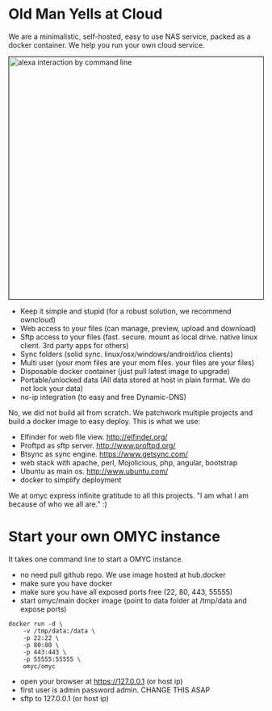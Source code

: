 # Old Man Yells at Cloud

We are a minimalistic, self-hosted, easy to use NAS service, packed as a docker container. We help you run your own cloud service.

<a href="http://www.youtube.com/watch?feature=player_embedded&v=eXnrw_33HeQ
" target="_blank"><img src="http://img.youtube.com/vi/eXnrw_33HeQ/0.jpg" 
alt="alexa interaction by command line" width="850" height="480" border="1" /></a>

* Keep it simple and stupid (for a robust solution, we recommend owncloud)
* Web access to your files (can manage, preview, upload and download)
* Sftp access to your files (fast. secure. mount as local drive. native linux client. 3rd party apps for others)
* Sync folders (solid sync. linux/osx/windows/android/ios clients)
* Multi user (your mom files are your mom files. your files are your files)
* Disposable docker container (just pull latest image to upgrade)
* Portable/unlocked data (All data stored at host in plain format. We do not lock your data)
* no-ip integration (to easy and free Dynamic-DNS)

No, we did not build all from scratch. We patchwork multiple projects and build a docker image to easy deploy. This is what we use:

* Elfinder for web file view. http://elfinder.org/
* Proftpd as sftp server. http://www.proftpd.org/
* Btsync as sync engine. https://www.getsync.com/
* web stack with apache, perl, Mojolicious, php, angular, bootstrap
* Ubuntu as main os. http://www.ubuntu.com/
* docker to simplify deployment

We at omyc express infinite gratitude to all this projects. "I am what I am because of who we all are." :)

# Start your own OMYC instance
			
It takes one command line to start a OMYC instance.</p>

* no need pull github repo. We use image hosted at hub.docker
* make sure you have docker
* make sure you have all exposed ports free (22, 80, 443, 55555)
* start omyc/main docker image (point to data folder at /tmp/data and expose ports) 
```
docker run -d \
	-v /tmp/data:/data \
	-p 22:22 \
	-p 80:80 \
	-p 443:443 \
	-p 55555:55555 \
	omyc/omyc
```
* open your browser at https://127.0.0.1 (or host ip)
* first user is admin password admin. CHANGE THIS ASAP
* sftp to 127.0.0.1 (or host ip)

